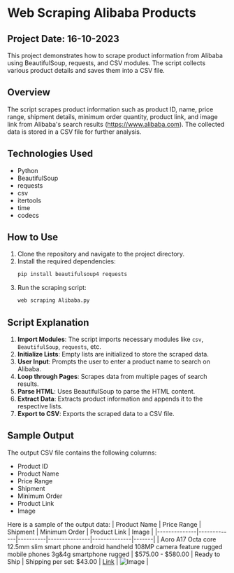 # Web Scraping Alibaba Products

## Project Date: 16-10-2023

This project demonstrates how to scrape product information from Alibaba using BeautifulSoup, requests, and CSV modules. The script collects various product details and saves them into a CSV file.

## Overview

The script scrapes product information such as product ID, name, price range, shipment details, minimum order quantity, product link, and image link from Alibaba's search results (https://www.alibaba.com). The collected data is stored in a CSV file for further analysis.

## Technologies Used

- Python
- BeautifulSoup
- requests
- csv
- itertools
- time
- codecs

## How to Use

1. Clone the repository and navigate to the project directory.
2. Install the required dependencies:
    ```bash
    pip install beautifulsoup4 requests
    ```
3. Run the scraping script:
    ```bash
    web scraping Alibaba.py
    ```

## Script Explanation

1. **Import Modules**: The script imports necessary modules like `csv`, `BeautifulSoup`, `requests`, etc.
2. **Initialize Lists**: Empty lists are initialized to store the scraped data.
3. **User Input**: Prompts the user to enter a product name to search on Alibaba.
4. **Loop through Pages**: Scrapes data from multiple pages of search results.
5. **Parse HTML**: Uses BeautifulSoup to parse the HTML content.
6. **Extract Data**: Extracts product information and appends it to the respective lists.
7. **Export to CSV**: Exports the scraped data to a CSV file.

## Sample Output

The output CSV file contains the following columns:
- Product ID
- Product Name
- Price Range
- Shipment
- Minimum Order
- Product Link
- Image

Here is a sample of the output data:
| Product Name | Price Range | Shipment | Minimum Order | Product Link | Image |
|--------------|-------------|----------|---------------|--------------|-------|
| Aoro A17 Octa core 12.5mm slim smart phone android handheld 108MP camera feature rugged mobile phones 3g&4g smartphone rugged | $575.00 - $580.00 | Ready to Ship | Shipping per set: $43.00 | [Link](https://www.alibaba.com/product-detail/Aoro-A17-Octa-core-12-5mm_1600713688510.html) | ![Image](//s.alicdn.com/@sc04/kf/H396c3c10d77f4188847b51c398d415cdE.png_300x300.png) |


